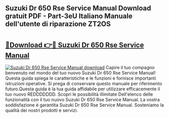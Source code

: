 ## Suzuki Dr 650 Rse Service Manual Download gratuit PDF - Part-3eU Italiano Manuale dell'utente di riparazione ZT2OS

# <h2><a href="http://dfaae1o.blite.top/?on=Suzuki+Dr+650+Rse+Service+Manual">🔗Download 👉🔴 Suzuki Dr 650 Rse Service Manual</a></h2>

[![Suzuki Dr 650 Rse Service Manual download](https://i.imgur.com/lujVjoI.png)](http://dfaae1o.blite.top/?on=Suzuki+Dr+650+Rse+Service+Manual)
Capire il tuo compagno benvenuto nel mondo del tuo nuovo Suzuki Dr 650 Rse Service Manual! Questa guida spiega le caratteristiche e le funzioni e fornisce importanti istruzioni operative. Si prega di conservare questo manuale per riferimento futuro.Questa guida è la tua guida affidabile per utilizzare efficacemente il tuo nuovo REDDDDDDD. Scopri le possibilità illimitate Dell'elenco delle funzionalità con il tuo nuovo Suzuki Dr 650 Rse Service Manual. La vostra soddisfazione è garantita Suzuki Dr 650 Rse Service Manual. Sosteniamo la qualità dei nostri prodotti e servizi.
